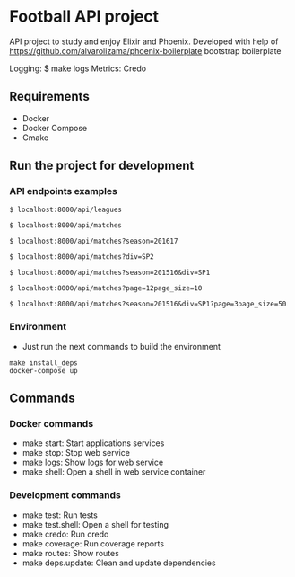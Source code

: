 # Football API project

API project to study and enjoy Elixir and Phoenix.
Developed with help of https://github.com/alvarolizama/phoenix-boilerplate bootstrap boilerplate

Logging: $ make logs
Metrics: Credo

## Requirements

- Docker
- Docker Compose
- Cmake

## Run the project for development


### API endpoints examples

```shell
$ localhost:8000/api/leagues

$ localhost:8000/api/matches

$ localhost:8000/api/matches?season=201617

$ localhost:8000/api/matches?div=SP2

$ localhost:8000/api/matches?season=201516&div=SP1

$ localhost:8000/api/matches?page=12page_size=10

$ localhost:8000/api/matches?season=201516&div=SP1?page=3page_size=50
```

### Environment

- Just run the next commands to build the environment

```shell
make install_deps
docker-compose up
```

## Commands

### Docker commands

- make start: Start applications services
- make stop: Stop web service
- make logs: Show logs for web service
- make shell: Open a shell in web service container

### Development commands

- make test: Run tests
- make test.shell: Open a shell for testing
- make credo: Run credo
- make coverage: Run coverage reports
- make routes: Show routes
- make deps.update: Clean and update dependencies
